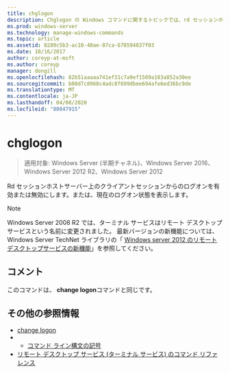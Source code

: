 ```yaml
---
title: chglogon
description: Chglogon の Windows コマンドに関するトピックでは、rd セッションホストサーバー上のクライアントセッションからのログオンを有効または無効にしたり、現在のログオン状態を表示したりします。
ms.prod: windows-server
ms.technology: manage-windows-commands
ms.topic: article
ms.assetid: 8280c5b3-ac10-48ae-87ca-678594837f03
ms.date: 10/16/2017
author: coreyp-at-msft
ms.author: coreyp
manager: dongill
ms.openlocfilehash: 82b51aaaaa741ef31c7a9ef1569a183a852a30ee
ms.sourcegitcommit: b00d7c8968c4adc8f699dbee694afe6ed36bc9de
ms.translationtype: MT
ms.contentlocale: ja-JP
ms.lasthandoff: 04/08/2020
ms.locfileid: "80847915"
---
```

# <a name="chglogon"></a>chglogon

>適用対象: Windows Server (半期チャネル)、Windows Server 2016、Windows Server 2012 R2、Windows Server 2012

Rd セッションホストサーバー上のクライアントセッションからのログオンを有効または無効にします。または、現在のログオン状態を表示します。

> [!NOTE]
> Windows Server 2008 R2 では、ターミナル サービスはリモート デスクトップ サービスという名前に変更されました。 最新バージョンの新機能については、Windows Server TechNet ライブラリの「 [Windows server 2012 のリモートデスクトップサービスの新機能](https://technet.microsoft.com/library/hh831527)」を参照してください。

## <a name="remarks"></a>コメント
このコマンドは、 **change logon**コマンドと同じです。

## <a name="additional-references"></a>その他の参照情報
- [change logon](change-logon.md)
- - [コマンド ライン構文の記号](command-line-syntax-key.md)
- [リモート デスクトップ サービス (ターミナル サービス) のコマンド リファレンス](remote-desktop-services-terminal-services-command-reference.md)
